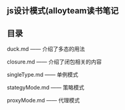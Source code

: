 ## js设计模式(alloyteam读书笔记

## 目录

duck.md —— 介绍了多态的用法

closure.md —— 介绍了闭包相关的内容

singleType.md —— 单例模式

stategyMode.md —— 策略模式

proxyMode.md —— 代理模式

